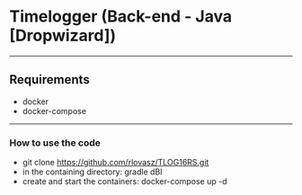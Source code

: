 # Timelogger (Back-end - Java [Dropwizard])

----
## Requirements

* docker 
* docker-compose

----


### How to use the code

* git clone https://github.com/rlovasz/TLOG16RS.git
* in the containing directory: gradle dBI
* create and start the containers: docker-compose up -d